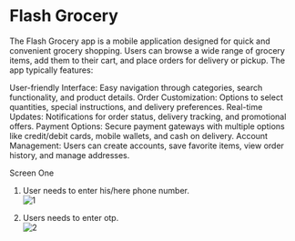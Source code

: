 # Flash Grocery
The Flash Grocery app is a mobile application designed for quick and convenient grocery shopping. Users can browse a wide range of grocery items, add them to their cart, and place orders for delivery or pickup. The app typically features:

User-friendly Interface: Easy navigation through categories, search functionality, and product details.
Order Customization: Options to select quantities, special instructions, and delivery preferences.
Real-time Updates: Notifications for order status, delivery tracking, and promotional offers.
Payment Options: Secure payment gateways with multiple options like credit/debit cards, mobile wallets, and cash on delivery.
Account Management: Users can create accounts, save favorite items, view order history, and manage addresses.<br>

Screen One<br>
1) User needs to enter his/here phone number.<br>
![1](https://github.com/user-attachments/assets/7bbd33b1-bddb-4d62-8ce6-89a65d20b67d)<br>

2) Users needs to enter otp.<br>
![2](https://github.com/user-attachments/assets/cba827a0-6794-4da7-a303-6be8241f9e3e)<br>
